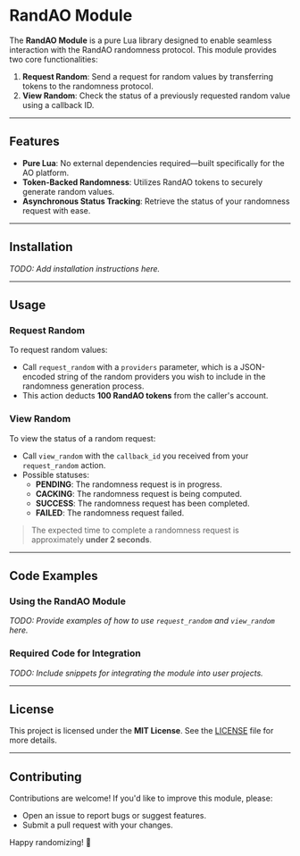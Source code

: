 # RandAO Module

The **RandAO Module** is a pure Lua library designed to enable seamless interaction with the RandAO randomness protocol. This module provides two core functionalities: 

1. **Request Random**: Send a request for random values by transferring tokens to the randomness protocol.
2. **View Random**: Check the status of a previously requested random value using a callback ID.

---

## Features
- **Pure Lua**: No external dependencies required—built specifically for the AO platform.
- **Token-Backed Randomness**: Utilizes RandAO tokens to securely generate random values.
- **Asynchronous Status Tracking**: Retrieve the status of your randomness request with ease.

---

## Installation

*TODO: Add installation instructions here.*

---

## Usage

### Request Random
To request random values:
- Call `request_random` with a `providers` parameter, which is a JSON-encoded string of the random providers you wish to include in the randomness generation process.
- This action deducts **100 RandAO tokens** from the caller's account.

### View Random
To view the status of a random request:
- Call `view_random` with the `callback_id` you received from your `request_random` action.
- Possible statuses:
  - **PENDING**: The randomness request is in progress.
  - **CACKING**: The randomness request is being computed.
  - **SUCCESS**: The randomness request has been completed.
  - **FAILED**: The randomness request failed.

> The expected time to complete a randomness request is approximately **under 2 seconds**.

---

## Code Examples

### Using the RandAO Module

*TODO: Provide examples of how to use `request_random` and `view_random` here.*

### Required Code for Integration

*TODO: Include snippets for integrating the module into user projects.*

---

## License

This project is licensed under the **MIT License**. See the [LICENSE](LICENSE) file for more details.

---

## Contributing

Contributions are welcome! If you'd like to improve this module, please:
- Open an issue to report bugs or suggest features.
- Submit a pull request with your changes.

Happy randomizing! 🎲
